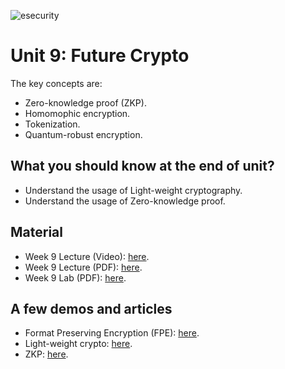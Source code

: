 ![esecurity](https://raw.githubusercontent.com/billbuchanan/esecurity/master/z_associated/esecurity_graphics.jpg)

# Unit 9: Future Crypto

The key concepts are:

* Zero-knowledge proof (ZKP).
* Homomophic encryption.
* Tokenization.
* Quantum-robust encryption.

## What you should know at the end of unit?

* Understand the usage of Light-weight cryptography.
* Understand the usage of Zero-knowledge proof.

## Material

* Week 9 Lecture (Video): [here](https://youtu.be/CKZjrCnUrAM).
* Week 9 Lecture (PDF): [here](https://asecuritysite.com/public/unit09_next_gen.pdf).
* Week 9 Lab (PDF): [here](https://asecuritysite.com/public/lab09.pdf).

## A few demos and articles

* Format Preserving Encryption (FPE): [here](https://asecuritysite.com/encryption/fpe).
* Light-weight crypto: [here](https://asecuritysite.com/encryption/fpe).
* ZKP: [here](https://asecuritysite.com/subjects/chapter100).

